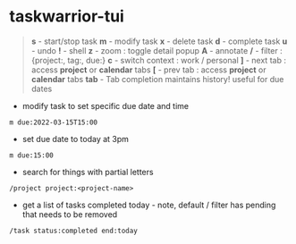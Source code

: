 # taskwarrior-tui

> **s** - start/stop task
> **m** - modify task
> **x** - delete task
> **d** - complete task 
> **u** - undo
> **!** - shell
> **z** - zoom : toggle detail popup
> **A** - annotate
> **/** - filter : {project:, tag:, due:} 
> **c** - switch context : work / personal
> **]** - next tab : access **project** or **calendar** tabs
> **[** - prev tab : access **project** or **calendar** tabs
> **tab** - Tab completion maintains history! useful for due dates

- modify task to set specific due date and time 

`m due:2022-03-15T15:00`

- set due date to today at 3pm 

`m due:15:00`

- search for things with partial letters

`/project project:<project-name>`

- get a list of tasks completed today - note, default / filter has pending that needs to be removed

`/task status:completed end:today`
